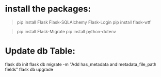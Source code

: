 # install the packages:
> pip install Flask Flask-SQLAlchemy Flask-Login
> pip install flask-wtf

> pip install Flask-Migrate
> pip install python-dotenv


# Update db Table:

flask db init
flask db migrate -m "Add has_metadata and metadata_file_path fields"
flask db upgrade
